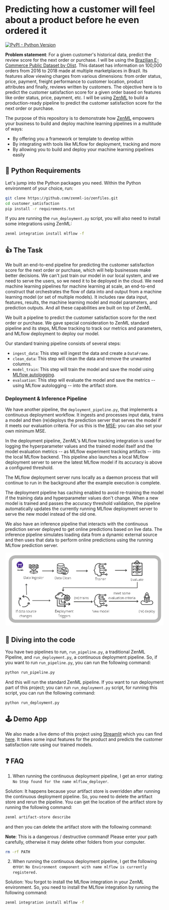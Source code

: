 # Predicting how a customer will feel about a product before he even ordered it

[![PyPI - Python Version](https://img.shields.io/pypi/pyversions/zenml)](https://pypi.org/project/zenml/)

**Problem statement**: For a given customer's historical data, predict the review score for the next order or purchase. I will be using the [Brazilian E-Commerce Public Dataset by Olist](https://www.kaggle.com/datasets/olistbr/brazilian-ecommerce). This dataset has information on 100,000 orders from 2016 to 2018 made at multiple marketplaces in Brazil. Its features allow viewing charges from various dimensions: from order status, price, payment, freight performance to customer location, product attributes and finally, reviews written by customers. The objective here is to predict the customer satisfaction score for a given order based on features like order status, price, payment, etc. I will be using [ZenML](https://zenml.io/) to build a production-ready pipeline to predict the customer satisfaction score for the next order or purchase.

The purpose of this repository is to demonstrate how [ZenML](https://github.com/zenml-io/zenml) empowers your business to build and deploy machine learning pipelines in a multitude of ways:

- By offering you a framework or template to develop within
- By integrating with tools like MLflow for deployment, tracking and more
- By allowing you to build and deploy your machine learning pipelines easily

## :snake: Python Requirements

Let's jump into the Python packages you need. Within the Python environment of your choice, run:

```bash
git clone https://github.com/zenml-io/zenfiles.git
cd customer_satisfaction
pip install -r requirements.txt
```

If you are running the `run_deployment.py` script, you will also need to install some integrations using ZenML:

```bash
zenml integration install mlflow -f
```

## :thumbsup: The Task

We built an end-to-end pipeline for predicting the customer satisfaction score for the next order or purchase, which will help businesses make better decisions. We can't just train our model in our local system, and we need to serve the users, so we need it to be deployed in the cloud. We need machine learning pipelines for machine learning at scale, an end-to-end construct that orchestrates the flow of data into and output from a machine learning model (or set of multiple models). It includes raw data input, features, results, the machine learning model and model parameters, and prediction outputs. And all these capabilities are built on top of ZenML.

We built a pipeline to predict the customer satisfaction score for the next order or purchase. We gave special consideration to ZenML standard pipeline and its steps, MLflow tracking to track our metrics and parameters, and MLflow deployment to deploy our model.

Our standard training pipeline consists of several steps:

- `ingest_data`: This step will ingest the data and create a `DataFrame`.
- `clean_data`: This step will clean the data and remove the unwanted columns.
- `model_train`: This step will train the model and save the model using [MLflow autologging](https://www.mlflow.org/docs/latest/tracking.html).
- `evaluation`: This step will evaluate the model and save the metrics -- using MLflow autologging -- into the artifact store.

### Deployment & Inference Pipeline

We have another pipeline, the `deployment_pipeline.py`, that implements a continuous deployment workflow. It ingests and processes input data, trains a model and then (re)deploys the prediction server that serves the model if it meets our evaluation criteria. For us this is the [MSE](https://scikit-learn.org/stable/modules/generated/sklearn.metrics.mean_squared_error.html); you can also set your own minimum MSE.

In the deployment pipeline, ZenML's MLflow tracking integration is used for logging the hyperparameter values and the trained model itself and the model evaluation metrics -- as MLflow experiment tracking artifacts -- into the local MLflow backend. This pipeline also launches a local MLflow deployment server to serve the latest MLflow model if its accuracy is above a configured threshold.

The MLflow deployment server runs locally as a daemon process that will continue to run in the background after the example execution is complete.

The deployment pipeline has caching enabled to avoid re-training the model if the training data and hyperparameter values don't change. When a new model is trained and passes the accuracy threshold validation, the pipeline automatically updates the currently running MLflow deployment server to serve the new model instead of the old one.

We also have an inference pipeline that interacts with the continuous prediction server deployed to get online predictions based on live data. The inference pipeline simulates loading data from a dynamic external source and then uses that data to perform online predictions using the running MLflow prediction server.

![training_and_deployment_pipeline](_assets/training_and_deployment_pipeline_updated.png)

## :notebook: Diving into the code

You have two pipelines to run, `run_pipeline.py`, a traditional ZenML Pipeline, and `run_deployment.py`, a continuous deployment pipeline. So, if you want to run `run_pipeline.py`, you can run the following command:

```bash
python run_pipeline.py
```

And this will run the standard ZenML pipeline. If you want to run deployment part of this project; you can run `run_deployment.py` script, for running this script, you can run the following command:

```bash
python run_deployment.py
```

## 🕹 Demo App

We also made a live demo of this project using [Streamlit](https://streamlit.io/) which you can find [here](https://share.streamlit.io/ayush714/customer-satisfaction/main). It takes some input features for the product and predicts the customer satisfaction rate using our trained models.

## :question: FAQ

1. When running the continuous deployment pipeline, I get an error stating: `No Step found for the name mlflow_deployer`.

Solution: It happens because your artifact store is overridden after running the continuous deployment pipeline. So, you need to delete the artifact store and rerun the pipeline. You can get the location of the artifact store by running the following command:

```bash
zenml artifact-store describe
```

and then you can delete the artifact store with the following command:

**Note**: This is a dangerous / destructive command! Please enter your path carefully, otherwise it may delete other folders from your computer.

```bash
rm -rf PATH
```

2. When running the continuous deployment pipeline, I get the following error: `No Environment component with name mlflow is currently registered.`

Solution: You forgot to install the MLflow integration in your ZenML environment. So, you need to install the MLflow integration by running the following command:

```bash
zenml integration install mlflow -f
```
